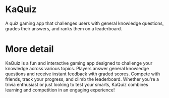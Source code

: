 # KaQuiz
A quiz gaming app that challenges users with general knowledge questions, grades their answers, and ranks them on a leaderboard.

# More detail
KaQuiz is a fun and interactive gaming app designed to challenge your knowledge across various topics. Players answer general knowledge questions and receive instant feedback with graded scores. Compete with friends, track your progress, and climb the leaderboard. Whether you're a trivia enthusiast or just looking to test your smarts, KaQuiz combines learning and competition in an engaging experience!
